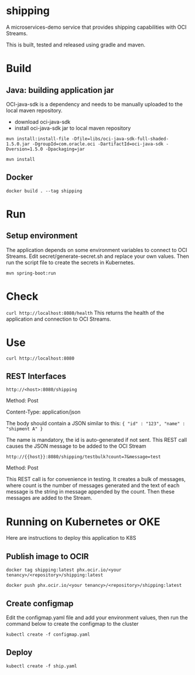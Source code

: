 # shipping
A microservices-demo service that provides shipping capabilities
with OCI Streams.

This is built, tested and released using gradle and maven.


# Build

## Java: building application jar

OCI-java-sdk is a dependency and needs to be manually uploaded to 
the local maven repository. 
* download oci-java-sdk
* install oci-java-sdk jar to local maven repository

`mvn install:install-file -Dfile=libs/oci-java-sdk-full-shaded-1.5.0.jar -DgroupId=com.oracle.oci -DartifactId=oci-java-sdk -Dversion=1.5.0 -Dpackaging=jar`


`mvn install`

## Docker

`docker build . --tag shipping`

# Run

## Setup environment
The application depends on some environment variables to connect 
to OCI Streams. Edit secret/generate-secret.sh and replace your own values. Then
run the script file to create the secrets in Kubernetes.

`mvn spring-boot:run`

# Check

`curl http://localhost:8080/health`
This returns the health of the application and connection to OCI Streams.

# Use

`curl http://localhost:8080`

## REST Interfaces

`http://<host>:8080/shipping`

Method: Post

Content-Type: application/json

The body should contain a JSON similar to this:
`{
	"id" : "123",
	"name" : "shipment A"
}`

The name is mandatory, the id is auto-generated if not sent.
This REST call causes the JSON message to be added to the OCI Stream

`http://{{host}}:8080/shipping/testbulk?count=7&message=test`

Method: Post

This REST call is for convenience in testing. It creates a bulk of
messages, where count is the number of messages generated and the 
text of each message is the string in message appended by the count.
Then these messages are added to the Stream.

# Running on Kubernetes or OKE
Here are instructions to deploy this application to K8S

## Publish image to OCIR
`docker tag shipping:latest phx.ocir.io/<your tenancy>/<repository>/shipping:latest`

`docker push phx.ocir.io/<your tenancy>/<repository>/shipping:latest`

## Create configmap
Edit the configmap.yaml file and add your environment values, then run
the command below to create the configmap to the cluster

`kubectl create -f configmap.yaml`

## Deploy

`kubectl create -f ship.yaml`




